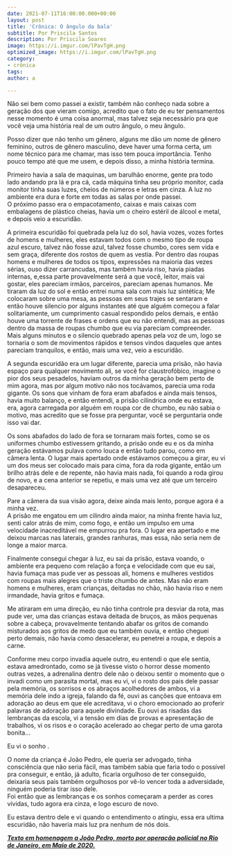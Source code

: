 ```yaml
---
date: 2021-07-11T16:00:00.000+00:00
layout: post
title: 'Crônica: O ângulo da bala'
subtitle: Por Priscila Santos
description: Por Priscila Soares
image: https://i.imgur.com/lPavTgH.png
optimized_image: https://i.imgur.com/lPavTgH.png
category:
- crônica
tags: 
author: a

---
```

Não sei bem como passei a existir, também não conheço nada sobre a geração dos que vieram comigo, acredito que o fato de eu ter pensamentos nesse momento é uma coisa anormal, mas talvez seja necessário pra que você veja uma história real de um outro ângulo, o meu ângulo.

Posso dizer que não tenho um gênero, alguns me dão um nome de gênero feminino, outros de gênero masculino, deve haver uma forma certa, um nome técnico para me chamar, mas isso tem pouca importância. Tenho pouco tempo até que me usem, e depois disso, a minha história termina.  
   
 Primeiro havia a sala de maquinas, um barulhão enorme, gente pra todo lado andando pra lá e pra cá, cada máquina tinha seu próprio monitor, cada monitor tinha suas luzes, cheios de números e letras em cinza. A luz no ambiente era dura e forte em todas as salas por onde passei.  
 O próximo passo era o empacotamento, caixas e mais caixas com embalagens de plástico cheias, havia um o cheiro estéril de álcool e metal, e depois veio a escuridão.  
   
 A primeira escuridão foi quebrada pela luz do sol, havia vozes, vozes fortes de homens e mulheres, eles estavam todos com o mesmo tipo de roupa azul escuro, talvez não fosse azul, talvez fosse chumbo, cores sem vida e sem graça, diferente dos rostos de quem as vestia. Por dentro das roupas homens e mulheres de todos os tipos, expressões na maioria das vezes sérias, ouso dizer carrancudas, mas também havia riso, havia piadas internas, e,essa parte provavelmente será a que você, leitor, mais vai gostar, eles pareciam irmãos, parceiros, pareciam apenas humanos. Me tiraram da luz do sol e então entrei numa sala com mais luz sintética; Me colocaram sobre uma mesa, as pessoas em seus trajes se sentaram e então houve silencio por alguns instantes até que alguém começou a falar solitariamente, um cumprimento casual respondido pelos demais, e então houve uma torrente de frases e ordens que eu não entendi, mas as pessoas dentro da massa de roupas chumbo que eu via pareciam compreender. Mais alguns minutos e o silencio quebrado apenas pela voz de um, logo se tornaria o som de movimentos rápidos e tensos vindos daqueles que antes pareciam tranquilos, e então, mais uma vez, veio a escuridão.

A segunda escuridão era um lugar diferente, parecia uma prisão, não havia espaço para qualquer movimento ali, se você for claustrofóbico, imagine o pior dos seus pesadelos, haviam outros da minha geração bem perto de mim agora, mas por algum motivo não nos tocávamos, parecia uma roda gigante. Os sons que vinham de fora eram abafados e ainda mais tensos, havia muito balanço, e então entendi, a prisão cilíndrica onde eu estava, era, agora carregada por alguém em roupa cor de chumbo, eu não sabia o motivo, mas acredito que se fosse pra perguntar, você se perguntaria onde isso vai dar.  
   
 Os sons abafados do lado de fora se tornaram mais fortes, como se os uniformes chumbo estivessem gritando, a prisão onde eu e os da minha geração estávamos pulava como louca e então tudo parou, como em câmera lenta. O lugar mais apertado onde estávamos começou a girar, eu vi um dos meus ser colocado mais para cima, fora da roda gigante, então um brilho atrás dele e de repente, não havia mais nada, foi quando a roda girou de novo, e a cena anterior se repetiu, e mais uma vez até que um terceiro desapareceu.  
   
 Pare a câmera da sua visão agora, deixe ainda mais lento, porque agora é a minha vez.  
 A prisão me engatou em um cilindro ainda maior, na minha frente havia luz, senti calor atrás de mim, como fogo, e então um impulso em uma velocidade inacreditável me empurrou pra fora. O lugar era apertado e me deixou marcas nas laterais, grandes ranhuras, mas essa, não seria nem de longe a maior marca.  
   
 Finalmente consegui chegar à luz, eu sai da prisão, estava voando, o ambiente era pequeno com relação a força e velocidade com que eu sai, havia fumaça mas pude ver as pessoas ali, homens e mulheres vestidos com roupas mais alegres que o triste chumbo de antes. Mas não eram homens e mulheres, eram crianças, deitadas no chão, não havia riso e nem irmandade, havia gritos e fumaça.

Me atiraram em uma direção, eu não tinha controle pra desviar da rota, mas pude ver, uma das crianças estava deitada de bruços, as mãos pequenas sobre a cabeça, provavelmente tentando abafar os gritos de comando misturados aos gritos de medo que eu também ouvia, e então cheguei perto demais, não havia como desacelerar, eu penetrei a roupa, e depois a carne.

Conforme meu corpo invadia aquele outro, eu entendi o que ele sentia, estava amedrontado, como se já tivesse visto o horror desse momento outras vezes, a adrenalina dentro dele não o deixou sentir o momento que o invadi como um parasita mortal, mas eu vi, vi o rosto dos pais dele passar pela memória, os sorrisos e os abraços acolhedores de ambos, vi a memória dele indo a igreja, falando da fé, ouvi as canções que entoava em adoração ao deus em que ele acreditava, vi o choro emocionado ao proferir palavras de adoração para aquele divindade. Eu ouvi as risadas das lembranças da escola, vi a tensão em dias de provas e apresentação de trabalhos, vi os risos e o coração acelerado ao chegar perto de uma garota bonita…

Eu vi o sonho .

O nome da criança é João Pedro, ele queria ser advogado, tinha consciência que não seria fácil, mas também sabia que faria todo o possível pra conseguir, e então, já adulto, ficaria orgulhoso de ter conseguido, deixaria seus pais também orgulhosos por vê-lo vencer toda a adversidade, ninguém poderia tirar isso dele.   
 Foi então que as lembranças e os sonhos começaram a perder as cores vívidas, tudo agora era cinza, e logo escuro de novo.

Eu estava dentro dele e vi quando o entendimento o atingiu, essa era ultima escuridão, não haveria mais luz pra nenhum de nós dois.

[**_Texto em homenagem a João Pedro, morto por operação policial no Rio de Janeiro, em Maio de 2020._**](https://g1.globo.com/rj/rio-de-janeiro/noticia/2020/05/19/menino-de-14-anos-e-baleado-durante-operacao-no-complexo-do-salgueiro-rj.ghtml)